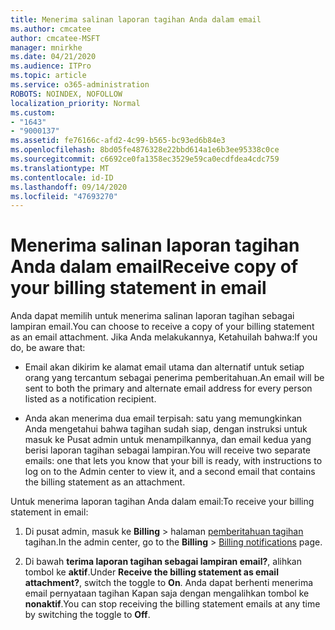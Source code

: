 ```yaml
---
title: Menerima salinan laporan tagihan Anda dalam email
ms.author: cmcatee
author: cmcatee-MSFT
manager: mnirkhe
ms.date: 04/21/2020
ms.audience: ITPro
ms.topic: article
ms.service: o365-administration
ROBOTS: NOINDEX, NOFOLLOW
localization_priority: Normal
ms.custom:
- "1643"
- "9000137"
ms.assetid: fe76166c-afd2-4c99-b565-bc93ed6b84e3
ms.openlocfilehash: 8bd05fe4876328e22bbd614a1e6b3ee95338c0ce
ms.sourcegitcommit: c6692ce0fa1358ec3529e59ca0ecdfdea4cdc759
ms.translationtype: MT
ms.contentlocale: id-ID
ms.lasthandoff: 09/14/2020
ms.locfileid: "47693270"
---
```

# <a name="receive-copy-of-your-billing-statement-in-email"></a><span data-ttu-id="4cc57-102">Menerima salinan laporan tagihan Anda dalam email</span><span class="sxs-lookup"><span data-stu-id="4cc57-102">Receive copy of your billing statement in email</span></span>

<span data-ttu-id="4cc57-103">Anda dapat memilih untuk menerima salinan laporan tagihan sebagai lampiran email.</span><span class="sxs-lookup"><span data-stu-id="4cc57-103">You can choose to receive a copy of your billing statement as an email attachment.</span></span> <span data-ttu-id="4cc57-104">Jika Anda melakukannya, Ketahuilah bahwa:</span><span class="sxs-lookup"><span data-stu-id="4cc57-104">If you do, be aware that:</span></span>
  
- <span data-ttu-id="4cc57-105">Email akan dikirim ke alamat email utama dan alternatif untuk setiap orang yang tercantum sebagai penerima pemberitahuan.</span><span class="sxs-lookup"><span data-stu-id="4cc57-105">An email will be sent to both the primary and alternate email address for every person listed as a notification recipient.</span></span>

- <span data-ttu-id="4cc57-106">Anda akan menerima dua email terpisah: satu yang memungkinkan Anda mengetahui bahwa tagihan sudah siap, dengan instruksi untuk masuk ke Pusat admin untuk menampilkannya, dan email kedua yang berisi laporan tagihan sebagai lampiran.</span><span class="sxs-lookup"><span data-stu-id="4cc57-106">You will receive two separate emails: one that lets you know that your bill is ready, with instructions to log on to the Admin center to view it, and a second email that contains the billing statement as an attachment.</span></span>

<span data-ttu-id="4cc57-107">Untuk menerima laporan tagihan Anda dalam email:</span><span class="sxs-lookup"><span data-stu-id="4cc57-107">To receive your billing statement in email:</span></span>
  
1. <span data-ttu-id="4cc57-108">Di pusat admin, masuk ke **Billing** \> halaman [pemberitahuan tagihan](https://go.microsoft.com/fwlink/p/?linkid=853212) tagihan.</span><span class="sxs-lookup"><span data-stu-id="4cc57-108">In the admin center, go to the **Billing** \> [Billing notifications](https://go.microsoft.com/fwlink/p/?linkid=853212) page.</span></span>

2. <span data-ttu-id="4cc57-109">Di bawah **terima laporan tagihan sebagai lampiran email?**, alihkan tombol ke **aktif**.</span><span class="sxs-lookup"><span data-stu-id="4cc57-109">Under **Receive the billing statement as email attachment?**, switch the toggle to **On**.</span></span> <span data-ttu-id="4cc57-110">Anda dapat berhenti menerima email pernyataan tagihan Kapan saja dengan mengalihkan tombol ke **nonaktif**.</span><span class="sxs-lookup"><span data-stu-id="4cc57-110">You can stop receiving the billing statement emails at any time by switching the toggle to **Off**.</span></span>